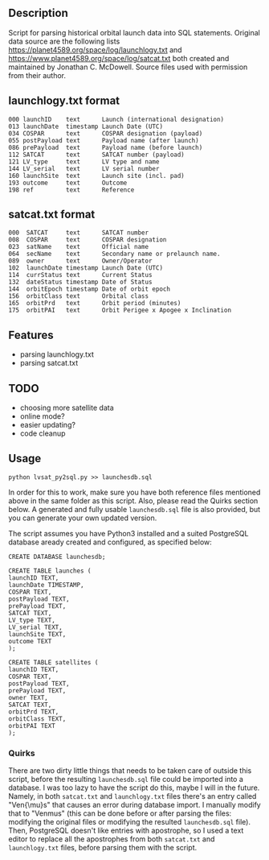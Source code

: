 ## Description

Script for parsing historical orbital launch data into SQL statements.
Original data source are the following lists https://planet4589.org/space/log/launchlogy.txt and
https://www.planet4589.org/space/log/satcat.txt both created and maintained by Jonathan C. McDowell. Source files used with permission from their author.

## launchlogy.txt format

    000 launchID    text      Launch (international designation)
    013 launchDate  timestamp Launch Date (UTC)
    034 COSPAR      text      COSPAR designation (payload)
    055 postPayload text      Payload name (after launch)
    086 prePayload  text      Payload name (before launch)
    112 SATCAT      text      SATCAT number (payload)
    121 LV_type     text      LV type and name
    144 LV_serial   text      LV serial number
    160 launchSite  text      Launch site (incl. pad)
    193 outcome     text      Outcome
    198 ref         text      Reference

## satcat.txt format

    000  SATCAT     text      SATCAT number
    008  COSPAR     text      COSPAR designation
    023  satName    text      Official name
    064  secName    text      Secondary name or prelaunch name.
    089  owner      text      Owner/Operator
    102  launchDate timestamp Launch Date (UTC)
    114  currStatus text      Current Status
    132  dateStatus timestamp Date of Status
    144  orbitEpoch timestamp Date of orbit epoch
    156  orbitClass text      Orbital class
    165  orbitPrd   text      Orbit period (minutes)
    175  orbitPAI   text      Orbit Perigee x Apogee x Inclination

## Features

 - parsing launchlogy.txt
 - parsing satcat.txt

## TODO

 - choosing more satellite data
 - online mode?
 - easier updating?
 - code cleanup

## Usage

	python lvsat_py2sql.py >> launchesdb.sql

In order for this to work, make sure you have both reference files mentioned above in the same folder as this script. Also, please read the Quirks section below. A generated and fully usable `launchesdb.sql` file is also provided, but you can generate your own updated version. 

The script assumes you have Python3 installed and a suited PostgreSQL database aready created and configured, as specified below:
    
	CREATE DATABASE launchesdb;

	CREATE TABLE launches (
	launchID TEXT,
	launchDate TIMESTAMP,
	COSPAR TEXT,
	postPayload TEXT,
	prePayload TEXT,
	SATCAT TEXT,
	LV_type TEXT,
	LV_serial TEXT,
	launchSite TEXT,
	outcome TEXT
	);
		
	CREATE TABLE satellites (
	launchID TEXT,
	COSPAR TEXT,
	postPayload TEXT,
	prePayload TEXT,
	owner TEXT,
	SATCAT TEXT,
	orbitPrd TEXT,
	orbitClass TEXT,
	orbitPAI TEXT
	);
	
### Quirks

There are two dirty little things that needs to be taken care of outside this script, before the resulting `launchesdb.sql` file could be imported into a database. I was too lazy to have the script do this, maybe I will in the future. Namely, in both `satcat.txt` and `launchlogy.txt` files there's an entry called "Ven{\mu}s" that causes an error during database import. I manually modify that to "Venmus" (this can be done before or after parsing the files: modifying the original files or modifying the resulted `launchesdb.sql` file). Then, PostgreSQL doesn't like entries with apostrophe, so I used a text editor to replace all the apostrophes from both `satcat.txt` and `launchlogy.txt` files, before parsing them with the script.
